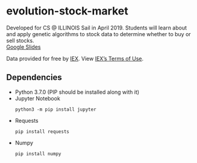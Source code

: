 # evolution-stock-market
Developed for CS @ ILLINOIS Sail in April 2019. Students will learn about and apply genetic algorithms to stock data to determine whether to buy or sell stocks.  
[Google Slides](https://docs.google.com/presentation/d/189b9ZlfCK-auP-AMkDjatTMTIvP63N1c7sEtZkot4_c/edit?usp=sharing)

Data provided for free by [IEX](https://iextrading.com/developer/). View [IEX’s Terms of Use](https://iextrading.com/api-exhibit-a/).

## Dependencies
* Python 3.7.0 (PIP should be installed along with it) 
* Jupyter Notebook
    ```
    python3 -m pip install jupyter
    ```
* Requests
    ```
    pip install requests
    ```
* Numpy
    ```
	pip install numpy
    ```
